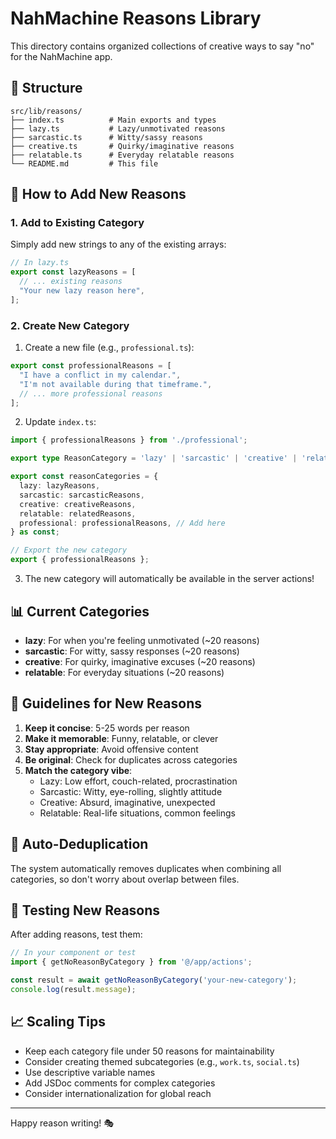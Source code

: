 # NahMachine Reasons Library

This directory contains organized collections of creative ways to say "no" for the NahMachine app.

## 📁 Structure

```
src/lib/reasons/
├── index.ts          # Main exports and types
├── lazy.ts           # Lazy/unmotivated reasons
├── sarcastic.ts      # Witty/sassy reasons  
├── creative.ts       # Quirky/imaginative reasons
├── relatable.ts      # Everyday relatable reasons
└── README.md         # This file
```

## 🚀 How to Add New Reasons

### 1. Add to Existing Category

Simply add new strings to any of the existing arrays:

```typescript
// In lazy.ts
export const lazyReasons = [
  // ... existing reasons
  "Your new lazy reason here",
];
```

### 2. Create New Category

1. Create a new file (e.g., `professional.ts`):

```typescript
export const professionalReasons = [
  "I have a conflict in my calendar.",
  "I'm not available during that timeframe.",
  // ... more professional reasons
];
```

2. Update `index.ts`:

```typescript
import { professionalReasons } from './professional';

export type ReasonCategory = 'lazy' | 'sarcastic' | 'creative' | 'relatable' | 'professional' | 'random';

export const reasonCategories = {
  lazy: lazyReasons,
  sarcastic: sarcasticReasons,
  creative: creativeReasons,
  relatable: relatedReasons,
  professional: professionalReasons, // Add here
} as const;

// Export the new category
export { professionalReasons };
```

3. The new category will automatically be available in the server actions!

## 📊 Current Categories

- **lazy**: For when you're feeling unmotivated (~20 reasons)
- **sarcastic**: For witty, sassy responses (~20 reasons)  
- **creative**: For quirky, imaginative excuses (~20 reasons)
- **relatable**: For everyday situations (~20 reasons)

## 🎯 Guidelines for New Reasons

1. **Keep it concise**: 5-25 words per reason
2. **Make it memorable**: Funny, relatable, or clever
3. **Stay appropriate**: Avoid offensive content
4. **Be original**: Check for duplicates across categories
5. **Match the category vibe**: 
   - Lazy: Low effort, couch-related, procrastination
   - Sarcastic: Witty, eye-rolling, slightly attitude
   - Creative: Absurd, imaginative, unexpected
   - Relatable: Real-life situations, common feelings

## 🔄 Auto-Deduplication

The system automatically removes duplicates when combining all categories, so don't worry about overlap between files.

## 🧪 Testing New Reasons

After adding reasons, test them:

```typescript
// In your component or test
import { getNoReasonByCategory } from '@/app/actions';

const result = await getNoReasonByCategory('your-new-category');
console.log(result.message);
```

## 📈 Scaling Tips

- Keep each category file under 50 reasons for maintainability
- Consider creating themed subcategories (e.g., `work.ts`, `social.ts`)
- Use descriptive variable names
- Add JSDoc comments for complex categories
- Consider internationalization for global reach

---

Happy reason writing! 🎭
